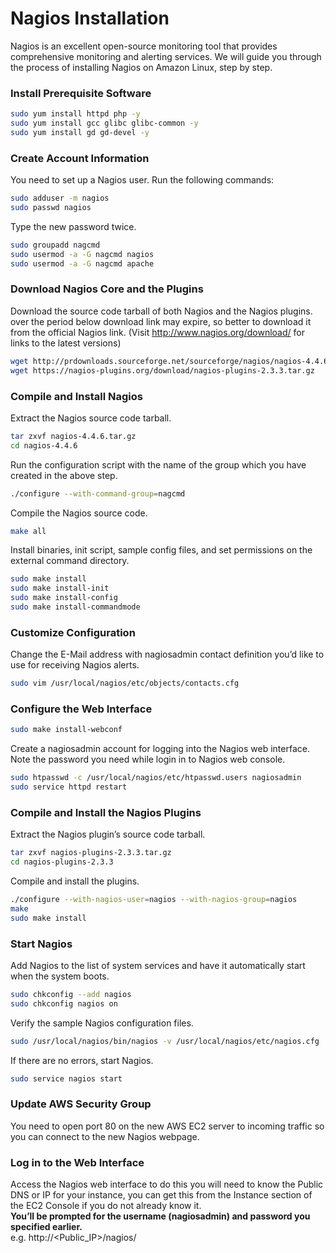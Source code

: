 # Nagios Installation 
Nagios is an excellent open-source monitoring tool that provides comprehensive monitoring and alerting services. We will guide you through the process of installing Nagios on Amazon Linux, step by step.

### Install Prerequisite Software
```sh
sudo yum install httpd php -y
sudo yum install gcc glibc glibc-common -y
sudo yum install gd gd-devel -y
```
### Create Account Information
You need to set up a Nagios user. Run the following commands:
```sh
sudo adduser -m nagios
sudo passwd nagios
```
Type the new password twice.
```sh
sudo groupadd nagcmd
sudo usermod -a -G nagcmd nagios
sudo usermod -a -G nagcmd apache
```

### Download Nagios Core and the Plugins
Download the source code tarball of both Nagios and the Nagios plugins. over the period below download link may expire, so better to download it from the official Nagios link. (Visit http://www.nagios.org/download/ for links to the latest versions)
```sh
wget http://prdownloads.sourceforge.net/sourceforge/nagios/nagios-4.4.6.tar.gz
wget https://nagios-plugins.org/download/nagios-plugins-2.3.3.tar.gz
```

### Compile and Install Nagios
Extract the Nagios source code tarball.
```sh
tar zxvf nagios-4.4.6.tar.gz
cd nagios-4.4.6
```
Run the configuration script with the name of the group which you have created in the above step.
```sh
./configure --with-command-group=nagcmd
```
Compile the Nagios source code.
```sh
make all
```
Install binaries, init script, sample config files, and set permissions on the external command directory.
```sh
sudo make install
sudo make install-init
sudo make install-config
sudo make install-commandmode
```
### Customize Configuration
Change the E-Mail address with nagiosadmin contact definition you’d like to use for receiving Nagios alerts.
```sh
sudo vim /usr/local/nagios/etc/objects/contacts.cfg
```

### Configure the Web Interface
```sh
sudo make install-webconf
```
Create a nagiosadmin account for logging into the Nagios web interface. Note the password you need while login in to Nagios web console.

```sh
sudo htpasswd -c /usr/local/nagios/etc/htpasswd.users nagiosadmin
sudo service httpd restart
```
### Compile and Install the Nagios Plugins
Extract the Nagios plugin’s source code tarball.
```sh
tar zxvf nagios-plugins-2.3.3.tar.gz
cd nagios-plugins-2.3.3
```
Compile and install the plugins.
```sh
./configure --with-nagios-user=nagios --with-nagios-group=nagios
make
sudo make install
```

### Start Nagios
Add Nagios to the list of system services and have it automatically start when the system boots.
```sh
sudo chkconfig --add nagios
sudo chkconfig nagios on
```
Verify the sample Nagios configuration files.
```sh
sudo /usr/local/nagios/bin/nagios -v /usr/local/nagios/etc/nagios.cfg
```
If there are no errors, start Nagios.
```sh
sudo service nagios start
```

### Update AWS Security Group
You need to open port 80 on the new AWS EC2 server to incoming traffic so you can connect to the new Nagios webpage.

### Log in to the Web Interface
Access the Nagios web interface to do this you will need to know the Public DNS or IP for your instance, you can get this from the Instance section of the EC2 Console if you do not already know it.<br>
<b>You’ll be prompted for the username (nagiosadmin) and password you specified earlier. </b><br>
e.g. http://<Public_IP>/nagios/
